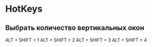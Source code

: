 # HotKeys

## Выбрать количество вертикальных окон 

ALT + SHIFT + 1
ALT + SHIFT + 2
ALT + SHIFT + 3
ALT + SHIFT + 4